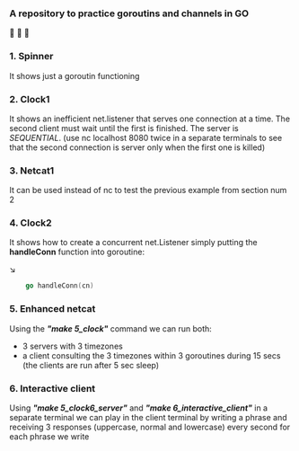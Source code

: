 ### A repository to practice goroutins and channels in GO
:rocket: :rocket: :rocket:


### 1. Spinner 
It shows just a goroutin functioning

### 2. Clock1 
It shows an inefficient net.listener that serves one connection at a time. The second client must wait until the first is finished.
The server is *SEQUENTIAL*.
(use nc localhost 8080 twice in a separate terminals to see that the second connection is server only when the first one is killed)

### 3. Netcat1
It can be used instead of nc to test the previous example from section num 2

### 4. Clock2
It shows how to create a concurrent net.Listener simply putting the **handleConn** function into goroutine:

:arrow_lower_right:
``` go
    go handleConn(cn)
```

### 5. Enhanced netcat
Using the ***"make 5_clock"*** command we can run both: 
- 3 servers with 3 timezones
- a client consulting the 3 timezones within 3 goroutines during 15 secs (the clients are run after 5 sec sleep)


### 6. Interactive client
Using ***"make 5_clock6_server"*** and ***"make 6_interactive_client"*** in a separate terminal
we can play in the client terminal by writing a phrase and receiving 3 responses (uppercase, normal and lowercase) every second for each phrase we write

